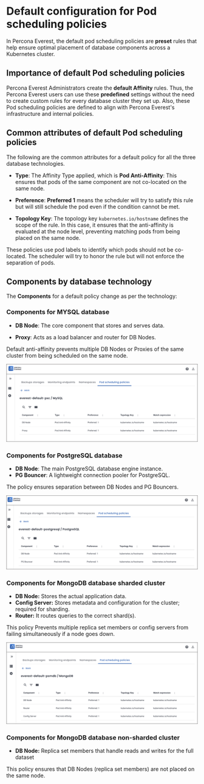 # Default configuration for Pod scheduling policies

In Percona Everest, the default pod scheduling policies are **preset** rules that help ensure optimal placement of database components across a Kubernetes cluster. 

## Importance of default Pod scheduling policies

Percona Everest Administrators create the **default Affinity** rules. Thus, the Percona Everest users can use these **predefined** settings without the need to create custom rules for every database cluster they set up. Also, these Pod scheduling policies are defined to align with Percona Everest's infrastructure and internal policies. 

## Common attributes of default Pod scheduling policies

The following are the common attributes for a default policy for all the three database technologies.

- **Type**: The Affinity Type applied, which is **Pod Anti-Affinity**: This ensures that pods of the same component are not co-located on the same node.

- **Preference**: **Preferred 1** means the scheduler will try to satisfy this rule but will still schedule the pod even if the condition cannot be met.

- **Topology Key**: The topology key `kubernetes.io/hostname` defines the scope of the rule. In this case, it ensures that the anti-affinity is evaluated at the node level, preventing matching pods from being placed on the same node.


These policies use pod labels to identify which pods should not be co-located. The scheduler will try to honor the rule but will not enforce the separation of pods.
 
##  Components by database technology

The **Components** for a default policy change as per the technology:

### Components for MYSQL database

- **DB Node**: The core component that stores and serves data.

- **Proxy**: Acts as a load balancer and router for DB Nodes.

Default anti-affinity prevents multiple DB Nodes or Proxies of the same cluster from being scheduled on the same node.

  ![!image](../images/mysql_default_policy.png)


### Components for PostgreSQL database

- **DB Node**: The main PostgreSQL database engine instance.
- **PG Bouncer**: A lightweight connection pooler for PostgreSQL.


The policy ensures separation between DB Nodes and PG Bouncers.

![!image](../images/pg_default_policy.png)


### Components for MongoDB database sharded cluster

- **DB Node:** Stores the actual application data.
- **Config Server:** Stores metadata and configuration for the cluster; required for sharding.
- **Router:** It routes queries to the correct shard(s).


This policy Prevents multiple replica set members or config servers from failing simultaneously if a node goes down.

![!image](../images/default_mongo_policy.png)

### Components for MongoDB database non-sharded cluster

- **DB Node:** Replica set members that handle reads and writes for the full dataset

This policy ensures that DB Nodes (replica set members) are not placed on the same node.













 











